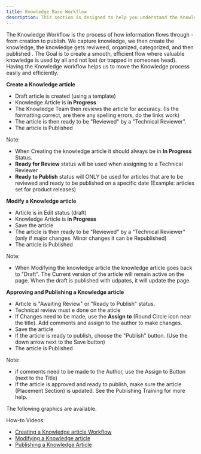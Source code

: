 ```yaml
---
title: Knowledge Base Workflow
description: This section is designed to help you understand the Knowledge Article Workflow
---
```



The Knowledge Workflow is the process of how information flows through - from creation to publish.  We capture knowledge, we then create the knowledge, the knowledge gets reviweed, organized, categorized, and then published . The Goal is to create a smooth, efficient flow where valuable knowledge is used by all and not lost (or trapped in someones head). Having the Knowledge workflow helps us to move the Knowledge process easily and efficiently. 

**Create a Knowledge article**

- Draft article is created (using a template)
- Knowledge Article is **in Progress**
- The Knowledge Team then reviews the article for accuracy. (Is the formatting correct, are there any spelling errors, do the links work)
- The article is then ready to be "Reviewed" by a "Technical Reviewer". 
- The article is Published

Note: 

- When Creating the knowledge article it should always be in **In Progress** Status. 
- **Ready for Review** status will be used when assigning to a Technical Reviewer
- **Ready to Publish** status will ONLY be used for articles that are to be reviewed and ready to be published on a specific date (Example: articles set for product releases)

**Modify a Knowledge article**

- Article is in Edit status (draft)
- Knowledge Article is **in Progress**
- Save the article 
- The article is then ready to be "Reviewed" by a "Technical Reviewer" (only if major changes. Minor changes it can be Republished)
- The article is Published

Note: 

- When Modifying the knowledge article the knowledge article goes back to "Draft". The Current version of the article will remain active on the page.  When the draft is published with udpates, it will update the page.

**Approving and Publishing a Knowledge article**

- Article is "Awaiting Review" or "Ready to Publish" status.
- Technical review must e done on the aticle
- If Changes need to be made, use the **Assign to** (Round Circle icon near the title). Add comments and assign to the author to make changes.
- Save the article 
- If the article is ready to publish, choose the "Publish" button. (Use the down arrow next to the Save button)
- The article is Published

Note: 

- if comments need to be made to the Author, use the Assign to Button (next to the Title)
- If the article is approved and ready to publish, make sure the article (Placement Section) is updated. See the Publishing Training for more help.

The following graphics are available.

How-to Videos:

- [Creating a Knowledge article Workflow](https://drive.google.com/file/d/1cAuZTKSPETCBgyUFoU_nCv2Otf3mcn-B/view?usp=sharing)
- [Modifying a Knowledge article](https://drive.google.com/file/d/1CiiSCe1Q0Sk02j_6DN5OrJtFKErmiIkq/view?usp=sharing)
- [Publishing a Knowledge Article](https://drive.google.com/file/d/19rqHBGOU71_1oxP7H28lUYWxXPKVjWbU/view?usp=sharing)
